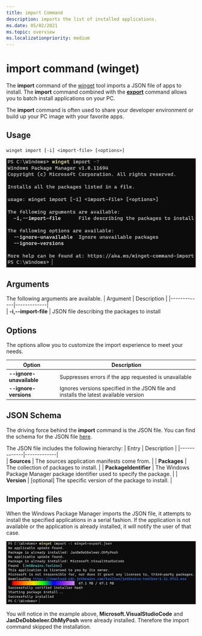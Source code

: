 ```yaml
---
title: import Command
description: imports the list of installed applications.
ms.date: 05/02/2021
ms.topic: overview
ms.localizationpriority: medium
---
```


# import command (winget)

The **import** command of the [winget](index.md) tool imports a JSON file of apps to install.  The **import** command combined with the [**export**](export.md) command allows you to batch install applications on your PC.

The **import** command is often used to share your developer environment or build up your PC image with your favorite apps.

## Usage

`winget import [-i] <import-file> [<options>]`

![import](images/import.png)

## Arguments

The following arguments are available.
| Argument    | Description |
|-------------|-------------|  
| **-i,--import-file** | JSON file describing the packages to install

## Options

The options allow you to customize the import experience to meet your needs.

| Option | Description |
|-------------|-------------|  
| **--ignore-unavailable** | Suppresses errors if the app requested is unavailable |
| **--ignore-versions** | Ignores versions specified in the JSON file and installs the latest available version |

## JSON Schema
The driving force behind the **import** command is the JSON file.  You can find the schema for the JSON file [here](https://aka.ms/winget-packages.schema.1.0.json).

The JSON file includes the following hierarchy:
| Entry      | Description |
|-------------|-------------|  
| **Sources**  |  The sources application manifests come from.  |
| **Packages**  |  The collection of packages to install.  |
| **PackageIdentifier**  |  The Windows Package Manager package identifier used to specify the package.  |
| **Version**  |  [optional] The specific version of the package to install.  |

## Importing files

When the Windows Package Manager imports the JSON file, it attempts to install the specified applications in a serial fashion. If the application is not available or the application is already installed, it will notify the user of that case.

![import](images/import-command.png)

You will notice in the example above, **Microsoft.VisualStudioCode** and **JanDeDobbeleer.OhMyPosh** were already installed. Therefore the import command skipped the installation.
